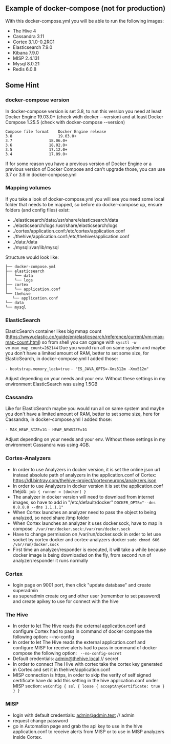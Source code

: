 ## Example of docker-compose (not for production)
With this docker-compose.yml you will be able to run the following images:
- The Hive 4
- Cassandra 3.11
- Cortex 3.1.0-0.2RC1
- Elasticsearch 7.9.0
- Kibana 7.9.0
- MISP 2.4.131
- Mysql 8.0.21
- Redis 6.0.8

## Some Hint

### docker-compose version
In docker-compose version is set 3.8, to run this version you need at least Docker Engine 19.03.0+ (check widh docker --version) and at least Docker Compose 1.25.5 (check with docker-compose --version)
```
Compose file format    Docker Engine release
3.8                    19.03.0+
3.7	               18.06.0+
3.6	               18.02.0+
3.5	               17.12.0+
3.4	               17.09.0+
```
If for some reason you have a previous version of Docker Engine or a previous version of Docker Compose and can't upgrade those, you can use 3.7 or 3.6 in docker-compose.yml


### Mapping volumes
If you take a look of docker-compose.yml you will see you need some local folder that needs to be mapped, so before do docker-compose up, ensure folders (and config files) exist:
- ./elasticsearch/data:/usr/share/elasticsearch/data
- ./elasticsearch/logs:/usr/share/elasticsearch/logs
- ./cortex/application.conf:/etc/cortex/application.conf
- ./thehive/application.conf:/etc/thehive/application.conf
- ./data:/data
- ./mysql:/var/lib/mysql

Structure would look like:
```
├── docker-compose.yml
├── elasticsearch
│   └── data
│   └── logs
├── cortex
│   └── application.conf 
└── thehive
   └── application.conf
└── data
└── mysql
```

### ElasticSearch
ElasticSearch container likes big mmap count (https://www.elastic.co/guide/en/elasticsearch/reference/current/vm-max-map-count.html) so from shell you can cgange with
```sysctl -w vm.max_map_count=262144```
Due you would run all on same system and maybe you don't have a limited amount of RAM, better to set some size, for ElasticSearch, in docker-compose.yml I added those:

```- bootstrap.memory_lock=true```
```- "ES_JAVA_OPTS=-Xms512m -Xmx512m"```

Adjust depending on your needs and your env. Without these settings in my environment ElasticSearch was using 1.5GB

### Cassandra
Like for ElasticSearch maybe you would run all on same system and maybe you don't have a limited amount of RAM, better to set some size, here for Cassandra, in docker-compose.yml I added those:

```- MAX_HEAP_SIZE=1G```
```- HEAP_NEWSIZE=1G```

Adjust depending on your needs and your env. Without these settings in my environment Cassandra was using 4GB.

### Cortex-Analyzers
- In order to use Analyzers in docker version, it is set  the online json url instead absolute path of analyzers in the application.conf of Cortex:
  https://dl.bintray.com/thehive-project/cortexneurons/analyzers.json
- In order to use Analyzers in docker version it is set the application.conf thejob: ```
  job {
  runner = [docker]
}   ```
- The analyzer in docker version will need to download from internet images, so have to add in "/etc/default/docker"
  ``` DOCKER_OPTS="--dns 8.8.8.8 --dns 1.1.1.1" ```
- When Cortex launches an analyzer need to pass the object to being analyzed, so need share /tmp folder
- When Cortex launches an analyzer it uses docker.sock, have to map in compose
 ```  /var/run/docker.sock:/var/run/docker.sock  ```
- Have to change permission on /var/run/docker.sock in order to let use socket by cortex docker and cortex-analyzers docker
  ```sudo chmod 666 /var/run/docker.sock```
- First time an analyzer/responder is executed, it will take a while because docker image is being downloaded on the fly, from second run of analyzer/responder it runs normally

### Cortex
- login page on 9001 port, then click "update database" and create superadmin
- as superadmin create org and other user (remember to set password) and create apikey to use for connect with the hive 

### The Hive
- In order to let The Hive reads the external application.conf and configure Cortex had to pass in command of docker compose the following option:
  --no-config
- In order to let The Hive reads the external application.conf and configure MISP for receive alerts had to pass in command of docker compose the following option:
 ```  --no-config-secret ```
- Default credentials: admin@thehive.local // secret
- In order to connect The Hive with cortex take the cortex key generated in Cortex and set it in thehive/application.conf
- MISP connection is https, in order to skip the verify of self signed certificate have do add this setting in the hive application.conf under MISP section:
  ``` wsConfig { ssl { loose { acceptAnyCertificate: true } } } ```

  
### MISP

- login with default credentials: admin@admin.test // admin
- request change password
- go in Automation page and grab the api key to use in the hive application.conf to receive alerts from MISP or to use in MISP analyzers inside Cortex.




